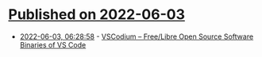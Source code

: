 # [Published on 2022-06-03](index.md)

* [2022-06-03, 06:28:58](https://news.ycombinator.com/item?id=31604932) - [VSCodium – Free/Libre Open Source Software Binaries of VS Code](https://vscodium.com/)
